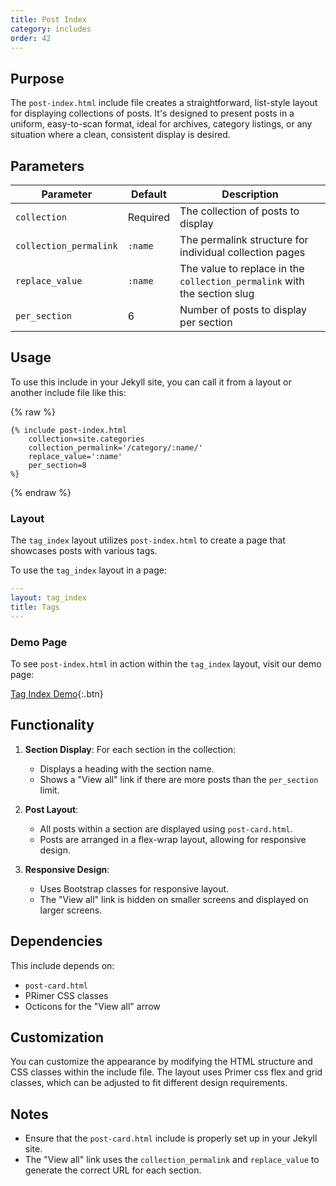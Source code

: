 ```yaml
---
title: Post Index
category: includes
order: 42
---
```


## Purpose
The `post-index.html` include file creates a straightforward, list-style layout for displaying collections of posts. It's designed to present posts in a uniform, easy-to-scan format, ideal for archives, category listings, or any situation where a clean, consistent display is desired.

## Parameters

| Parameter | Default | Description |
|-----------|---------|-------------|
| `collection` | Required | The collection of posts to display |
| `collection_permalink` | `:name` | The permalink structure for individual collection pages |
| `replace_value` | `:name` | The value to replace in the `collection_permalink` with the section slug |
| `per_section` | 6 | Number of posts to display per section |

## Usage

To use this include in your Jekyll site, you can call it from a layout or another include file like this:

{% raw %}
```liquid
{% include post-index.html
    collection=site.categories
    collection_permalink='/category/:name/'
    replace_value=':name'
    per_section=8
%}
```
{% endraw %}

### Layout

The `tag_index` layout utilizes `post-index.html` to create a page that showcases posts with various tags.

To use the `tag_index` layout in a page:

```yaml
---
layout: tag_index
title: Tags
---
```

### Demo Page

To see `post-index.html` in action within the `tag_index` layout, visit our demo page:

[Tag Index Demo](../..//tags/index.html){:.btn}

## Functionality

1. **Section Display**: For each section in the collection:
   - Displays a heading with the section name.
   - Shows a "View all" link if there are more posts than the `per_section` limit.

2. **Post Layout**:
   - All posts within a section are displayed using `post-card.html`.
   - Posts are arranged in a flex-wrap layout, allowing for responsive design.

3. **Responsive Design**:
   - Uses Bootstrap classes for responsive layout.
   - The "View all" link is hidden on smaller screens and displayed on larger screens.

## Dependencies

This include depends on:
- `post-card.html`
- PRimer CSS classes
- Octicons for the "View all" arrow

## Customization

You can customize the appearance by modifying the HTML structure and CSS classes within the include file. The layout uses Primer css flex and grid classes, which can be adjusted to fit different design requirements.

## Notes

- Ensure that the `post-card.html` include is properly set up in your Jekyll site.
- The "View all" link uses the `collection_permalink` and `replace_value` to generate the correct URL for each section.
